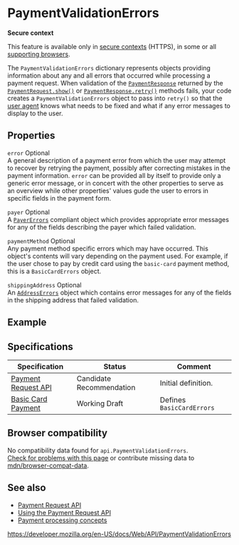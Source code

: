 PaymentValidationErrors
=======================

**Secure context**

This feature is available only in [secure contexts](https://developer.mozilla.org/en-US/docs/Web/Security/Secure_Contexts) (HTTPS), in some or all [supporting browsers](#browser_compatibility).

The `PaymentValidationErrors` dictionary represents objects providing information about any and all errors that occurred while processing a payment request. When validation of the [`PaymentResponse`](paymentresponse) returned by the [`PaymentRequest.show()`](paymentrequest/show) or [`PaymentResponse.retry()`](paymentresponse/retry) methods fails, your code creates a `PaymentValidationErrors` object to pass into `retry()` so that the [user agent](https://developer.mozilla.org/en-US/docs/Glossary/User_agent) knows what needs to be fixed and what if any error messages to display to the user.

Properties
----------

 <span class="page-not-created">`error`</span> <span class="badge inline optional">Optional</span>   
A general description of a payment error from which the user may attempt to recover by retrying the payment, possibly after correcting mistakes in the payment information. `error` can be provided all by itself to provide only a generic error message, or in concert with the other properties to serve as an overview while other properties' values gude the user to errors in specific fields in the payment form.

 <span class="page-not-created">`payer`</span> <span class="badge inline optional">Optional</span>   
A [`PayerErrors`](payererrors) compliant object which provides appropriate error messages for any of the fields describing the payer which failed validation.

 <span class="page-not-created">`paymentMethod`</span> <span class="badge inline optional">Optional</span>   
Any payment method specific errors which may have occurred. This object's contents will vary depending on the payment used. For example, if the user chose to pay by credit card using the `basic-card` payment method, this is a <span class="page-not-created">`BasicCardErrors`</span> object.

 <span class="page-not-created">`shippingAddress`</span> <span class="badge inline optional">Optional</span>   
An [`AddressErrors`](addresserrors) object which contains error messages for any of the fields in the shipping address that failed validation.

Example
-------

Specifications
--------------

<table><thead><tr class="header"><th>Specification</th><th>Status</th><th>Comment</th></tr></thead><tbody><tr class="odd"><td><a href="https://w3c.github.io/payment-request/">Payment Request API</a></td><td><span class="spec-cr">Candidate Recommendation</span></td><td>Initial definition.</td></tr><tr class="even"><td><a href="https://w3c.github.io/payment-method-basic-card/">Basic Card Payment</a></td><td><span class="spec-wd">Working Draft</span></td><td>Defines <span class="page-not-created"><code>BasicCardErrors</code></span></td></tr></tbody></table>

Browser compatibility
---------------------

No compatibility data found for `api.PaymentValidationErrors`.  
[Check for problems with this page](#on-github) or contribute missing data to [mdn/browser-compat-data](https://github.com/mdn/browser-compat-data).

See also
--------

-   [Payment Request API](payment_request_api)
-   [Using the Payment Request API](payment_request_api/using_the_payment_request_api)
-   [Payment processing concepts](payment_request_api/concepts)

<a href="https://developer.mozilla.org/en-US/docs/Web/API/PaymentValidationErrors" class="_attribution-link">https://developer.mozilla.org/en-US/docs/Web/API/PaymentValidationErrors</a>
